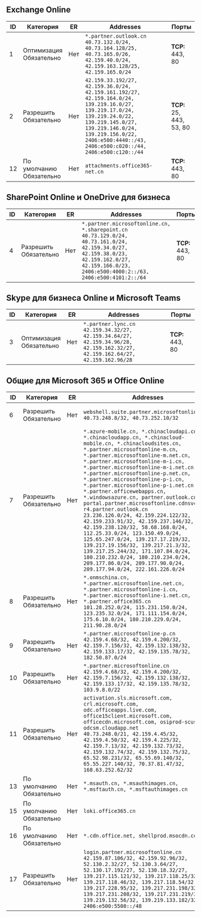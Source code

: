 <!--THIS FILE IS AUTOMATICALLY GENERATED. MANUAL CHANGES WILL BE OVERWRITTEN.-->
<!--Please contact the Office 365 Endpoints team with any questions.-->
<!--China endpoints version 2021032900-->
<!--File generated 2021-06-11 17:01:39.8553-->

## <a name="exchange-online"></a>Exchange Online

ID | Категория | ER | Addresses | Порты
-- | -------------------- | -- | ---------------------------------------------------------------------------------------------------------------------------------------------------------------------------------------------------------------------------------------------- | ------------------------
1 | Оптимизация<BR>Обязательно | Нет | `*.partner.outlook.cn`<BR>`40.73.132.0/24, 40.73.164.128/25, 40.73.165.0/26, 42.159.40.0/24, 42.159.163.128/25, 42.159.165.0/24` | **TCP:** 443, 80
2 | Разрешить<BR>Обязательно | Нет | `42.159.33.192/27, 42.159.36.0/24, 42.159.161.192/27, 42.159.164.0/24, 139.219.16.0/27, 139.219.17.0/24, 139.219.24.0/22, 139.219.145.0/27, 139.219.146.0/24, 139.219.156.0/22, 2406:e500:4440::/43, 2406:e500:c020::/44, 2406:e500:c120::/44` | **TCP:** 25, 443, 53, 80
12  | По умолчанию<BR>Обязательно | Нет | `attachments.office365-net.cn` | **TCP:** 443, 80

## <a name="sharepoint-online-and-onedrive-for-business"></a>SharePoint Online и OneDrive для бизнеса

ID | Категория | ER | Addresses | Порты
-- | ----------------- | -- | --------------------------------------------------------------------------------------------------------------------------------------------------------------------------------------------------- | ----------------
4  | Разрешить<BR>Обязательно | Нет | `*.partner.microsoftonline.cn, *.sharepoint.cn`<BR>`40.73.129.0/24, 40.73.161.0/24, 42.159.34.0/27, 42.159.38.0/23, 42.159.162.0/27, 42.159.166.0/23, 2406:e500:4000:2::/63, 2406:e500:4101:2::/64` | **TCP:** 443, 80

## <a name="skype-for-business-online-and-microsoft-teams"></a>Skype для бизнеса Online и Microsoft Teams

ID | Категория | ER | Addresses | Порты
-- | -------------------- | -- | -------------------------------------------------------------------------------------------------------------------------------- | ----------------
3 | Оптимизация<BR>Обязательно | Нет | `*.partner.lync.cn`<BR>`42.159.34.32/27, 42.159.34.64/27, 42.159.34.96/28, 42.159.162.32/27, 42.159.162.64/27, 42.159.162.96/28` | **TCP:** 443, 80

## <a name="microsoft-365-common-and-office-online"></a>Общие для Microsoft 365 и Office Online

ID | Категория | ER | Addresses | Порты
-- | ------------------- | -- | ---------------------------------------------------------------------------------------------------------------------------------------------------------------------------------------------------------------------------------------------------------------------------------------------------------------------------------------------------------------------------------------------------------------------------------------------------------------------------------------------------------------------------------------------------------------------------------------------------------------------------------------------------------------------------------------------------------------------------------------------------------------------------------------------------------------------------------------------------------------------------- | ----------------
6  | Разрешить<BR>Обязательно | Нет | `webshell.suite.partner.microsoftonline.cn`<BR>`40.73.248.8/32, 40.73.252.10/32` | **TCP:** 443, 80
7  | Разрешить<BR>Обязательно | Нет | `*.azure-mobile.cn, *.chinacloudapi.cn, *.chinacloudapp.cn, *.chinacloud-mobile.cn, *.chinacloudsites.cn, *.partner.microsoftonline-m.cn, *.partner.microsoftonline-m.net.cn, *.partner.microsoftonline-m-i.cn, *.partner.microsoftonline-m-i.net.cn, *.partner.microsoftonline-p.net.cn, *.partner.microsoftonline-p-i.cn, *.partner.microsoftonline-p-i.net.cn, *.partner.officewebapps.cn, *.windowsazure.cn, partner.outlook.cn, portal.partner.microsoftonline.cdnsvc.com, r4.partner.outlook.cn`<BR>`23.236.126.0/24, 42.159.224.122/32, 42.159.233.91/32, 42.159.237.146/32, 42.159.238.120/32, 58.68.168.0/24, 112.25.33.0/24, 123.150.49.0/24, 125.65.247.0/24, 139.217.17.219/32, 139.217.19.156/32, 139.217.21.3/32, 139.217.25.244/32, 171.107.84.0/24, 180.210.232.0/24, 180.210.234.0/24, 209.177.86.0/24, 209.177.90.0/24, 209.177.94.0/24, 222.161.226.0/24` | **TCP:** 443, 80
8  | Разрешить<BR>Обязательно | Нет | `*.onmschina.cn, *.partner.microsoftonline.net.cn, *.partner.microsoftonline-i.cn, *.partner.microsoftonline-i.net.cn, *.partner.office365.cn`<BR>`101.28.252.0/24, 115.231.150.0/24, 123.235.32.0/24, 171.111.154.0/24, 175.6.10.0/24, 180.210.229.0/24, 211.90.28.0/24` | **TCP:** 443, 80
9  | Разрешить<BR>Обязательно | Нет | `*.partner.microsoftonline-p.cn`<BR>`42.159.4.68/32, 42.159.4.200/32, 42.159.7.156/32, 42.159.132.138/32, 42.159.133.17/32, 42.159.135.78/32, 182.50.87.0/24` | **TCP:** 443, 80
10  | Разрешить<BR>Обязательно | Нет | `*.partner.microsoftonline.cn`<BR>`42.159.4.68/32, 42.159.4.200/32, 42.159.7.156/32, 42.159.132.138/32, 42.159.133.17/32, 42.159.135.78/32, 103.9.8.0/22` | **TCP:** 443, 80
11 | Разрешить<BR>Обязательно | Нет | `activation.sls.microsoft.com, crl.microsoft.com, odc.officeapps.live.com, office15client.microsoft.com, officecdn.microsoft.com, osiprod-scus01-odcsm.cloudapp.net`<BR>`40.73.248.0/21, 42.159.4.45/32, 42.159.4.50/32, 42.159.4.225/32, 42.159.7.13/32, 42.159.132.73/32, 42.159.132.74/32, 42.159.132.75/32, 65.52.98.231/32, 65.55.69.140/32, 65.55.227.140/32, 70.37.81.47/32, 168.63.252.62/32` | **TCP:** 443, 80
13 | По умолчанию<BR>Обязательно | Нет | `*.msauth.cn, *.msauthimages.cn, *.msftauth.cn, *.msftauthimages.cn` | **TCP:** 443, 80
15 | По умолчанию<BR>Обязательно | Нет | `loki.office365.cn` | **TCP:** 443
16  | По умолчанию<BR>Обязательно | Нет | `*.cdn.office.net, shellprod.msocdn.com` | **TCP:** 443
17  | Разрешить<BR>Обязательно | Нет | `login.partner.microsoftonline.cn`<BR>`42.159.87.106/32, 42.159.92.96/32, 52.130.2.32/27, 52.130.3.64/27, 52.130.17.192/27, 52.130.18.32/27, 139.217.115.121/32, 139.217.118.25/32, 139.217.118.46/32, 139.217.118.54/32, 139.217.228.95/32, 139.217.231.198/32, 139.217.231.208/32, 139.217.231.219/32, 139.219.132.56/32, 139.219.133.182/32, 2406:e500:5500::/48` | **TCP:** 443, 80
